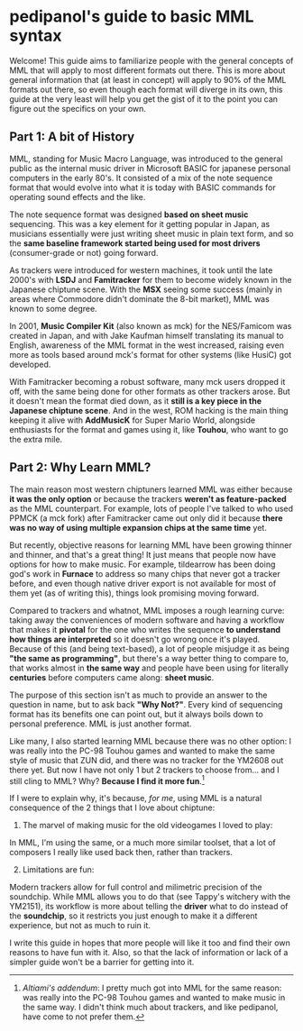 # pedipanol's guide to basic MML syntax

Welcome! This guide aims to familiarize people with the general concepts of MML that will apply to most different formats out there. This is more about general information that (at least in concept) will apply to 90% of the MML formats out there, so even though each format will diverge in its own, this guide at the very least will help you get the gist of it to the point you can figure out the specifics on your own.

## Part 1: A bit of History

MML, standing for Music Macro Language, was introduced to the general public as the internal music driver in Microsoft BASIC for japanese personal computers in the early 80's. It consisted of a mix of the note sequence format that would evolve into what it is today with BASIC commands for operating sound effects and the like.

The note sequence format was designed **based on sheet music** sequencing. This was a key element for it getting popular in Japan, as musicians essentially were just writing sheet music in plain text form, and so the **same baseline framework started being used for most drivers** (consumer-grade or not) going forward.

As trackers were introduced for western machines, it took until the late 2000's with **LSDJ** and **Famitracker** for them to become widely known in the Japanese chiptune scene. With the **MSX** seeing some success (mainly in areas where Commodore didn't dominate the 8-bit market), MML was known to some degree.

In 2001, **Music Compiler Kit** (also known as mck) for the NES/Famicom was created in Japan, and with Jake Kaufman himself translating its manual to English, awareness of the MML format in the west increased, raising even more as tools based around mck's format for other systems (like HusiC) got developed.

With Famitracker becoming a robust software, many mck users dropped it off, with the same being done for other formats as other trackers arose. But it doesn't mean the format died down, as it **still is a key piece in the Japanese chiptune scene**. And in the west, ROM hacking is the main thing keeping it alive with **AddMusicK** for Super Mario World, alongside enthusiasts for the format and games using it, like **Touhou**, who want to go the extra mile.

## Part 2: Why Learn MML?

The main reason most western chiptuners learned MML was either because **it was the only option** or because the trackers **weren't as feature-packed** as the MML counterpart. For example, lots of people I've talked to who used PPMCK (a mck fork) after Famitracker came out only did it because **there was no way of using multiple expansion chips at the same time** yet.

But recently, objective reasons for learning MML have been growing thinner and thinner, and that's a great thing! It just means that people now have options for how to make music. For example, tildearrow has been doing god's work in **Furnace** to address so many chips that never got a tracker before, and even though native driver export is not available for most of them yet (as of writing this), things look promising moving forward.

Compared to trackers and whatnot, MML imposes a rough learning curve: taking away the conveniences of modern software and having a workflow that makes it **pivotal** for the one who writes the sequence **to understand how things are interpreted** so it doesn't go wrong once it's played. Because of this (and being text-based), a lot of people misjudge it as being **"the same as programming"**, but there's a way better thing to compare to, that works almost in **the same way** and people have been using for literally **centuries** before computers came along: **sheet music**.

The purpose of this section isn't as much to provide an answer to the question in name, but to ask back **"Why Not?"**. Every kind of sequencing format has its benefits one can point out, but it always boils down to personal preference. MML is just another format.

Like many, I also started learning MML because there was no other option: I was really into the PC-98 Touhou games and wanted to make the same style of music that ZUN did, and there was no tracker for the YM2608 out there yet. But now I have not only 1 but 2 trackers to choose from... and I still cling to MML? Why? **Because I find it more fun**.[^1]

If I were to explain why, it's because, _for me_, using MML is a natural consequence of the 2 things that I love about chiptune:

1. The marvel of making music for the old videogames I loved to play:

In MML, I'm using the same, or a much more similar toolset, that a lot of composers I really like used back then, rather than trackers.

2. Limitations are fun:

Modern trackers allow for full control and milimetric precision of the soundchip. While MML allows you to do that (see Tappy's witchery with the YM2151), its workflow is more about telling the **driver** what to do instead of the **soundchip**, so it restricts you just enough to make it a different experience, but not as much to ruin it.

I write this guide in hopes that more people will like it too and find their own reasons to have fun with it. Also, so that the lack of information or lack of a simpler guide won't be a barrier for getting into it.

[^1]: _Altiami's addendum_: I pretty much got into MML for the same reason: was really into the PC-98 Touhou games and wanted to make music in the same way. I didn't think much about trackers, and like pedipanol, have come to not prefer them.
